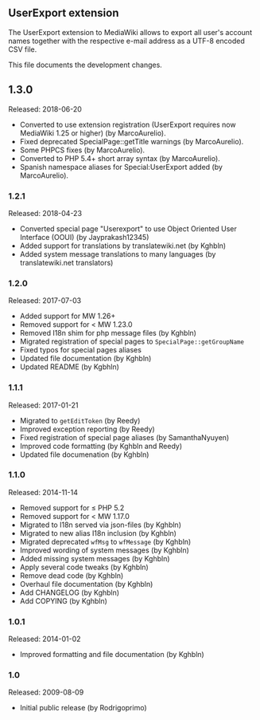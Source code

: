 ## UserExport extension

The UserExport extension to MediaWiki allows to export all user's account names together with the respective
e-mail address as a UTF-8 encoded CSV file.

This file documents the development changes.

## 1.3.0

Released: 2018-06-20

* Converted to use extension registration (UserExport requires now MediaWiki 1.25 or higher) (by MarcoAurelio).
* Fixed deprecated SpecialPage::getTitle warnings (by MarcoAurelio).
* Some PHPCS fixes (by MarcoAurelio).
* Converted to PHP 5.4+ short array syntax (by MarcoAurelio).
* Spanish namespace aliases for Special:UserExport added (by MarcoAurelio).


### 1.2.1

Released: 2018-04-23

* Converted special page "Userexport" to use Object Oriented User Interface (OOUI) (by Jayprakash12345)
* Added support for translations by translatewiki.net (by Kghbln)
* Added system message translations to many languages (by translatewiki.net translators)


### 1.2.0

Released: 2017-07-03

* Added support for MW 1.26+
* Removed support for < MW 1.23.0
* Removed I18n shim for php message files (by Kghbln)
* Migrated registration of special pages to `SpecialPage::getGroupName`
* Fixed typos for special pages aliases
* Updated file documentation (by Kghbln)
* Updated README (by Kgbhln)


### 1.1.1

Released: 2017-01-21

* Migrated to `getEditToken` (by Reedy)
* Improved exception reporting (by Reedy)
* Fixed registration of special page aliases (by SamanthaNyuyen)
* Improved code formatting (by Kghbln and Reedy)
* Updated file documenation (by Kghbln)


### 1.1.0

Released: 2014-11-14

* Removed support for ≤ PHP 5.2
* Removed support for < MW 1.17.0
* Migrated to I18n served via json-files (by Kghbln)
* Migrated to new alias I18n inclusion (by Kghbln)
* Migrated deprecated `wfMsg` to `wfMessage` (by Kghbln)
* Improved wording of system messages (by Kghbln)
* Added missing system messages (by Kghbln)
* Apply several code tweaks (by Kghbln)
* Remove dead code (by Kghbln)
* Overhaul file documentation (by Kghbln)
* Add CHANGELOG (by Kghbln)
* Add COPYING (by Kghbln)


### 1.0.1

Released: 2014-01-02

* Improved formatting and file documentation (by Kghbln)


### 1.0

Released: 2009-08-09

* Initial public release (by Rodrigoprimo)
